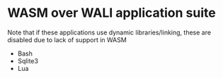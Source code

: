 # WASM over WALI application suite

Note that if these applications use dynamic libraries/linking, these are disabled due to lack of support in WASM

- Bash
- Sqlite3
- Lua
